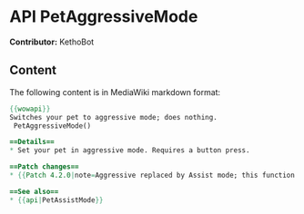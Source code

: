 # API PetAggressiveMode

**Contributor:** KethoBot

## Content

The following content is in MediaWiki markdown format:

```mediawiki
{{wowapi}}
Switches your pet to aggressive mode; does nothing.
 PetAggressiveMode()

==Details==
* Set your pet in aggressive mode. Requires a button press.

==Patch changes==
* {{Patch 4.2.0|note=Aggressive replaced by Assist mode; this function remains, but performs no action.}}

==See also==
* {{api|PetAssistMode}}
```